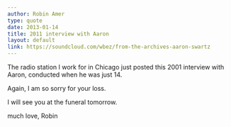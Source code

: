 ```yaml
---
author: Robin Amer
type: quote
date: 2013-01-14
title: 2011 interview with Aaron
layout: default
link: https://soundcloud.com/wbez/from-the-archives-aaron-swartz 
---
```

The radio station I work for in Chicago just posted this 2001 interview with Aaron, conducted when he was just 14. 

Again, I am so sorry for your loss. 

I will see you at the funeral tomorrow.

much love,
Robin